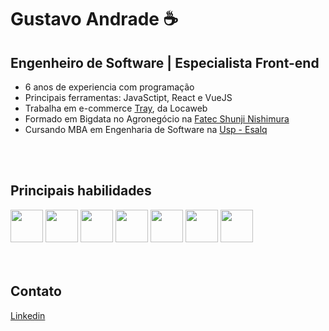<h1> Gustavo Andrade ☕</h1>
<h2>Engenheiro de Software | Especialista Front-end</h2>
<ul>
<li>6 anos de experiencia com programação</li>
<li>Principais ferramentas: JavaSctipt, React e VueJS</li>
<li>Trabalha em e-commerce <a href="https://www.tray.com.br/">Tray</a>, da Locaweb</li>
<li>Formado em Bigdata no Agronegócio na <a href="https://www.fatecpompeia.edu.br/">Fatec Shunji Nishimura</a> </li>
<li>Cursando MBA em Engenharia de Software na <a href="https://mbauspesalq.com/">Usp - Esalq</a> </li>
</ul>

<br>
<br>

<h2>Principais habilidades</h2>
<div>
  <img height="52" width="52" src="https://cdn.jsdelivr.net/gh/devicons/devicon/icons/javascript/javascript-original.svg" />
  <img height="52" width="52" src="https://cdn.jsdelivr.net/gh/devicons/devicon/icons/typescript/typescript-original.svg" />
  <img height="52" width="52" src="https://cdn.jsdelivr.net/gh/devicons/devicon/icons/react/react-original.svg" />
  <img height="52" width="52" src="https://cdn.jsdelivr.net/gh/devicons/devicon/icons/vuejs/vuejs-original.svg" />
  <img height="52" width="52" src="https://cdn.jsdelivr.net/gh/devicons/devicon/icons/html5/html5-original.svg" />
  <img height="52" width="52" src="https://cdn.jsdelivr.net/gh/devicons/devicon/icons/css3//css3-original.svg" />
  <img height="52" width="52" src="https://cdn.jsdelivr.net/gh/devicons/devicon/icons/sass/sass-original.svg" />
</div>

<br>
<br>

<h2>Contato</h2>
<div>
  <a href="https://www.linkedin.com/in/deustavo/">
    Linkedin
  </a>
</div>
